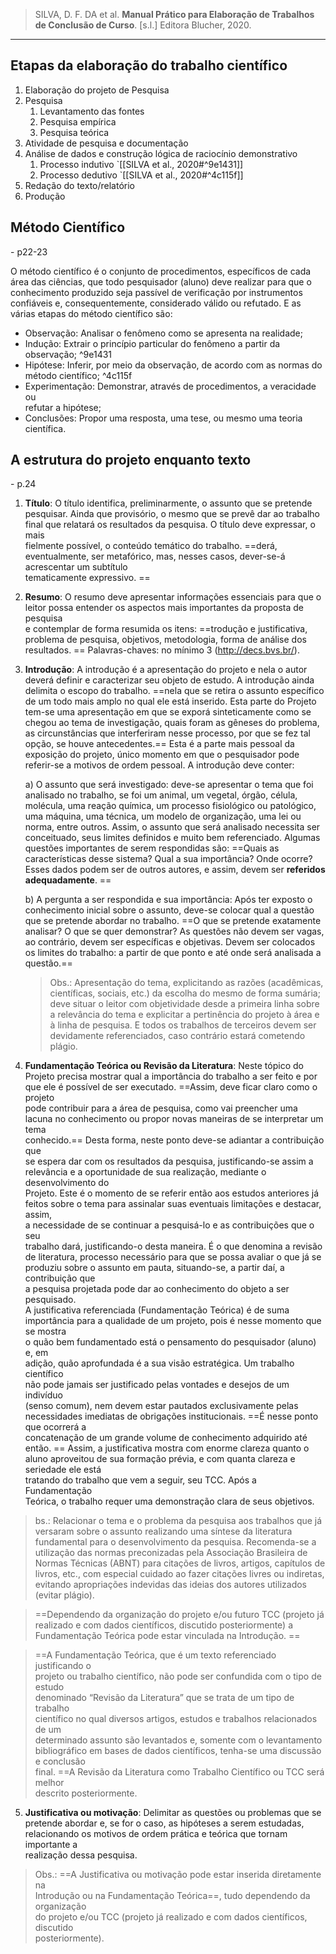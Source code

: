 > SILVA, D. F. DA et al. **Manual Prático para Elaboração de Trabalhos de Conclusão de Curso**. \[s.l.\] Editora Blucher, 2020.

---

## Etapas da elaboração do trabalho científico
1. Elaboração do projeto de Pesquisa
2. Pesquisa
	1. Levantamento das fontes
	2. Pesquisa empírica
	3. Pesquisa teórica
3. Atividade de pesquisa e documentação
4. Análise de dados e construção lógica de raciocínio demonstrativo
	1. Processo indutivo `[[SILVA et al., 2020#^9e1431]]
	2. Processo dedutivo `[[SILVA et al., 2020#^4c115f]]
5. Redação do texto/relatório
6. Produção

## Método Científico
\- p22-23

O método científico é o conjunto de procedimentos, específicos de cada  
área das ciências, que todo pesquisador (aluno) deve realizar para que o conhecimento produzido seja passível de verificação por instrumentos confiáveis e,  consequentemente, considerado válido ou refutado. E as várias etapas do método científico são: 
* Observação: Analisar o fenômeno como se apresenta na realidade;  
* Indução: Extrair o princípio particular do fenômeno a partir da observação;   ^9e1431
* Hipótese: Inferir, por meio da observação, de acordo com as normas do  método científico; ^4c115f
* Experimentação: Demonstrar, através de procedimentos, a veracidade ou  
refutar a hipótese; 
* Conclusões: Propor uma resposta, uma tese, ou mesmo uma teoria científica.


##   A estrutura do projeto enquanto texto
\- p.24

 1. **Título**: O título identifica, preliminarmente, o assunto que se pretende  
pesquisar. Ainda que provisório, o mesmo que se prevê dar ao trabalho  
final que relatará os resultados da pesquisa. O título deve expressar, o mais  
fielmente possível, o conteúdo temático do trabalho. ==derá, eventualmente, ser metafórico, mas, nesses casos, dever-se-á acrescentar um subtítulo  
tematicamente expressivo. ==


2. **Resumo**: O resumo deve apresentar informações essenciais para que o  
leitor possa entender os aspectos mais importantes da proposta de pesquisa  
e contemplar de forma resumida os itens: ==trodução e justificativa, problema de pesquisa, objetivos, metodologia, forma de análise dos resultados.  ==
Palavras-chaves: no mínimo 3 (http://decs.bvs.br/).  


3. **Introdução**: A introdução é a apresentação do projeto e nela o autor deverá definir e caracterizar seu objeto de estudo. A introdução ainda delimita o escopo do trabalho. ==nela que se retira o assunto específico de um todo mais amplo no qual ele está inserido. Esta parte do Projeto tem-se uma apresentação em que se exporá sinteticamente como se chegou ao tema de investigação, quais foram as gêneses do problema, as circunstâncias que interferiram nesse processo, por que se fez tal opção, se houve antecedentes.== Esta é a parte mais pessoal da exposição do projeto, único momento em que o pesquisador pode referir-se a motivos de ordem pessoal. A introdução deve conter:


   a) O assunto que será investigado: deve-se apresentar o tema que foi analisado no trabalho, se foi um animal, um vegetal, órgão, célula, molécula, uma reação química, um processo fisiológico ou patológico, uma máquina, uma técnica, um modelo de organização, uma lei ou norma, entre outros.  Assim, o assunto que será analisado necessita ser conceituado, seus limites definidos e muito bem referenciado. Algumas questões importantes de  serem respondidas são: ==Quais as características desse sistema? Qual a sua  importância? Onde ocorre? Esses dados podem ser de outros autores, e  assim, devem ser **referidos adequadamente**.  ==
   
   b) A pergunta a ser respondida e sua importância: Após ter exposto o conhecimento inicial sobre o assunto, deve-se colocar qual a questão que se  pretende abordar no trabalho. ==O que se pretende exatamente analisar? O  que se quer demonstrar? As questões não devem ser vagas, ao contrário,  devem ser específicas e objetivas. Devem ser colocados os limites do trabalho: a partir de que ponto e até onde será analisada a questão.==
   
   >    Obs.: Apresentação do tema, explicitando as razões (acadêmicas, científicas, sociais, etc.) da escolha do mesmo de forma sumária; deve situar o  leitor com objetividade desde a primeira linha sobre a relevância do tema e  explicitar a pertinência do projeto à área e à linha de pesquisa. E todos os  trabalhos de terceiros devem ser devidamente referenciados, caso contrário estará cometendo plágio.


 4. **Fundamentação Teórica ou Revisão da Literatura**: Neste tópico do  
Projeto precisa mostrar qual a importância do trabalho a ser feito e por  
que ele é possível de ser executado. ==Assim, deve ficar claro como o projeto  
pode contribuir para a área de pesquisa, como vai preencher uma lacuna no conhecimento ou propor novas maneiras de se interpretar um tema  
conhecido.== Desta forma, neste ponto deve-se adiantar a contribuição que  
se espera dar com os resultados da pesquisa, justificando-se assim a relevância e a oportunidade de sua realização, mediante o desenvolvimento do  
Projeto. Este é o momento de se referir então aos estudos anteriores já feitos sobre o tema para assinalar suas eventuais limitações e destacar, assim,  
a necessidade de se continuar a pesquisá-lo e as contribuições que o seu  
trabalho dará, justificando-o desta maneira. É o que denomina a revisão de    literatura, processo necessário para que se possa avaliar o que já se produziu sobre o assunto em pauta, situando-se, a partir daí, a contribuição que  
a pesquisa projetada pode dar ao conhecimento do objeto a ser pesquisado.  
A justificativa referenciada (Fundamentação Teórica) é de suma importância para a qualidade de um projeto, pois é nesse momento que se mostra  
o quão bem fundamentado está o pensamento do pesquisador (aluno) e, em  
adição, quão aprofundada é a sua visão estratégica. Um trabalho científico  
não pode jamais ser justificado pelas vontades e desejos de um indivíduo  
(senso comum), nem devem estar pautados exclusivamente pelas necessidades imediatas de obrigações institucionais. ==É nesse ponto que ocorrerá a  
concatenação de um grande volume de conhecimento adquirido até então.  ==
Assim, a justificativa mostra com enorme clareza quanto o aluno aproveitou de sua formação prévia, e com quanta clareza e seriedade ele está  
tratando do trabalho que vem a seguir, seu TCC. Após a Fundamentação  
Teórica, o trabalho requer uma demonstração clara de seus objetivos.

>    bs.: Relacionar o tema e o problema da pesquisa aos trabalhos que já versaram sobre o assunto realizando uma síntese da literatura fundamental para o  desenvolvimento da pesquisa. Recomenda-se a utilização das normas preconizadas pela Associação Brasileira de Normas Técnicas (ABNT) para citações de livros, artigos, capítulos de livros, etc., com especial cuidado ao fazer citações livres ou indiretas, evitando apropriações indevidas das ideias dos autores utilizados (evitar plágio).  

> ==Dependendo da organização do projeto e/ou futuro TCC (projeto já realizado e com dados científicos, discutido posteriormente) a Fundamentação  Teórica pode estar vinculada na Introdução.  ==

> ==A Fundamentação Teórica, que é um texto referenciado justificando o  
projeto ou trabalho científico, não pode ser confundida com o tipo de estudo  
denominado “Revisão da Literatura” que se trata de um tipo de trabalho  
científico no qual diversos artigos, estudos e trabalhos relacionados de um  
determinado assunto são levantados e, somente com o levantamento bibliográfico em bases de dados científicos, tenha-se uma discussão e conclusão  
final. ==A Revisão da Literatura como Trabalho Científico ou TCC será melhor  
descrito posteriormente.

 5. **Justificativa ou motivação**: Delimitar as questões ou problemas que se  
pretende abordar e, se for o caso, as hipóteses a serem estudadas, relacionando os motivos de ordem prática e teórica que tornam importante a  
realização dessa pesquisa.

>    Obs.: ==A Justificativa ou motivação pode estar inserida diretamente na  
Introdução ou na Fundamentação Teórica==, tudo dependendo da organização  
do projeto e/ou TCC (projeto já realizado e com dados científicos, discutido  
posteriormente).